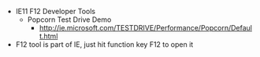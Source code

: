* IE11 F12 Developer Tools
	* Popcorn Test Drive Demo
		* http://ie.microsoft.com/TESTDRIVE/Performance/Popcorn/Default.html
* F12 tool is part of IE, just hit function key F12 to open it
